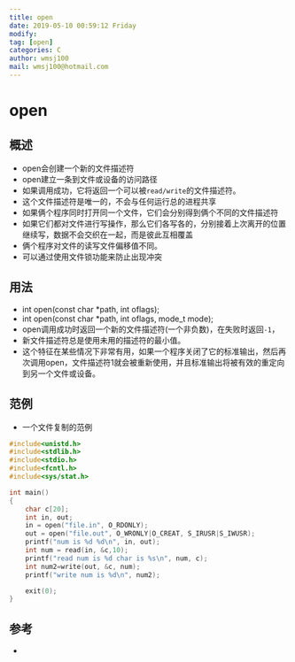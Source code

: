 ```yaml
---
title: open
date: 2019-05-10 00:59:12 Friday
modify:
tag: [open]
categories: C
author: wmsj100
mail: wmsj100@hotmail.com
---
```


# open

## 概述
- open会创建一个新的文件描述符
- open建立一条到文件或设备的访问路径
- 如果调用成功，它将返回一个可以被`read/write`的文件描述符。
- 这个文件描述符是唯一的，不会与任何运行总的进程共享
- 如果俩个程序同时打开同一个文件，它们会分别得到俩个不同的文件描述符
- 如果它们都对文件进行写操作，那么它们各写各的，分别接着上次离开的位置继续写，数据不会交织在一起，而是彼此互相覆盖
- 俩个程序对文件的读写文件偏移值不同。
- 可以通过使用文件锁功能来防止出现冲突

## 用法
- int open(const char *path, int oflags);
- int open(const char *path, int oflags, mode_t mode);
- open调用成功时返回一个新的文件描述符(一个非负数)，在失败时返回`-1`，
- 新文件描述符总是使用未用的描述符的最小值。
- 这个特征在某些情况下非常有用，如果一个程序关闭了它的标准输出，然后再次调用open，文件描述符1就会被重新使用，并且标准输出将被有效的重定向到另一个文件或设备。

## 范例
- 一个文件复制的范例
```c
#include<unistd.h>
#include<stdlib.h>
#include<stdio.h>
#include<fcntl.h>
#include<sys/stat.h>

int main()
{
	char c[20];
	int in, out;
	in = open("file.in", O_RDONLY);
	out = open("file.out", O_WRONLY|O_CREAT, S_IRUSR|S_IWUSR);
	printf("num is %d %d\n", in, out);
	int num = read(in, &c,10);
	printf("read num is %d char is %s\n", num, c);
	int num2=write(out, &c, num);
	printf("write num is %d\n", num2);

	exit(0);
}
```
## 参考
- []()

